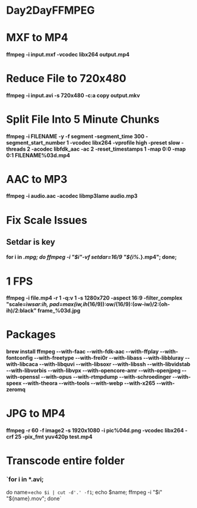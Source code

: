 # Day2DayFFMPEG


# MXF to MP4
#### ffmpeg -i input.mxf -vcodec libx264 output.mp4

# Reduce File to 720x480
#### ffmpeg -i input.avi -s 720x480 -c:a copy output.mkv

# Split File Into 5 Minute Chunks
#### ffmpeg -i FILENAME -y -f segment -segment_time 300 -segment_start_number 1 -vcodec libx264 -vprofile high -preset slow -threads 2 -acodec libfdk_aac -ac 2 -reset_timestamps 1 -map 0:0 -map 0:1 FILENAME%03d.mp4

# AAC to MP3
#### ffmpeg -i audio.aac -acodec libmp3lame audio.mp3


# Fix Scale Issues
## Setdar is key
#### for i in *.mpg; do ffmpeg -i "$i"-vf setdar=16/9  "${i%.*}.mp4"; done;


# 1 FPS
#### ffmpeg -i file.mp4 -r 1 -q:v 1 -s 1280x720 -aspect 16:9 -filter_complex "scale=iw*sar:ih, pad=max(iw\,ih*(16/9)):ow/(16/9):(ow-iw)/2:(oh-ih)/2:black" frame_%03d.jpg


# Packages 
#### brew install ffmpeg --with-faac --with-fdk-aac --with-ffplay --with-fontconfig --with-freetype --with-frei0r --with-libass --with-libbluray --with-libcaca --with-libquvi --with-libsoxr --with-libssh --with-libvidstab --with-libvorbis --with-libvpx --with-opencore-amr --with-openjpeg --with-openssl --with-opus --with-rtmpdump --with-schroedinger --with-speex --with-theora --with-tools --with-webp --with-x265 --with-zeromq

# JPG to MP4
#### ffmpeg -r 60 -f image2 -s 1920x1080 -i pic%04d.png -vcodec libx264 -crf 25  -pix_fmt yuv420p test.mp4


# Transcode entire folder
### `for i in *.avi;
  do name=`echo $i | cut -d'.' -f1`;
  echo $name;
  ffmpeg -i "$i" "${name}.mov";
done`
